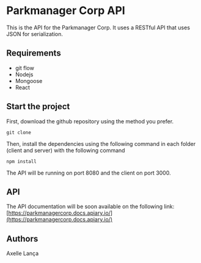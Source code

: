 # Parkmanager Corp API

This is the API for the Parkmanager Corp. It uses a RESTful API that uses JSON for serialization. 

## Requirements

* git flow
* Nodejs
* Mongoose
* React

## Start the project

First, download the github repository using the method you prefer. 

    
    git clone 
    

Then, install the dependencies using the following command in each folder (client and server) with the following command

    
    npm install
    

The API will be running on port 8080 and the client on port 3000.

## API

The API documentation will be soon available on the following link: [https://parkmanagercorp.docs.apiary.io/](https://parkmanagercorp.docs.apiary.io/) 


## Authors

Axelle Lança